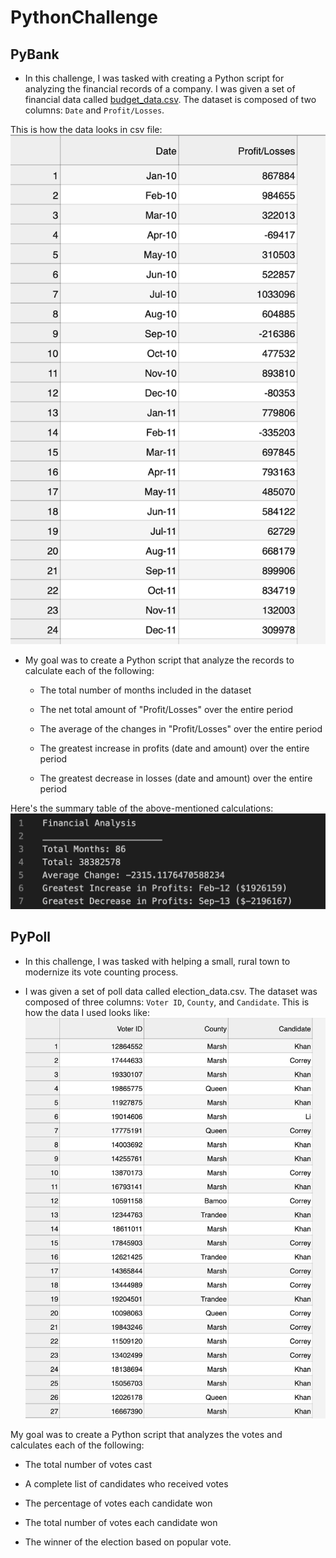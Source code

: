 # PythonChallenge

## PyBank

* In this challenge, I was tasked with creating a Python script for analyzing the financial records of a company. I was given a set of financial data called [budget_data.csv](PyBank/Resources/budget_data.csv). The dataset is composed of two columns: `Date` and `Profit/Losses`. 

This is how the data looks in csv file:
![budget_data](Images/budget_data.png)

* My goal was to create a Python script that analyze the records to calculate each of the following:

  * The total number of months included in the dataset

  * The net total amount of "Profit/Losses" over the entire period

  * The average of the changes in "Profit/Losses" over the entire period

  * The greatest increase in profits (date and amount) over the entire period

  * The greatest decrease in losses (date and amount) over the entire period


Here's the summary table of the above-mentioned calculations:
![bank_summary](Images/bank_summary.png)


## PyPoll


* In this challenge, I was tasked with helping a small, rural town to modernize its vote counting process.

* I was given a set of poll data called election_data.csv. The dataset was composed of three columns: `Voter ID`, `County`, and `Candidate`. 
This is how the data I used looks like:
![election_data](Images/election_data.png)

My goal was to create a Python script that analyzes the votes and calculates each of the following:

  * The total number of votes cast

  * A complete list of candidates who received votes

  * The percentage of votes each candidate won

  * The total number of votes each candidate won

  * The winner of the election based on popular vote.



